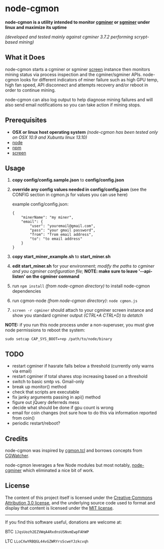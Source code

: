 # node-cgmon

**node-cgmon is a utility intended to monitor [cgminer](https://github.com/ckolivas/cgminer) or [sgminer](https://github.com/veox/sgminer) under linux and maximize its uptime**

*(developed and tested mainly against cgminer 3.7.2 performing scrypt-based mining)*

## What it Does

node-cgmon starts a cgminer or sgminer [screen](http://en.wikipedia.org/wiki/GNU_Screen) instance then monitors mining status via process inspection and the cgminer/sgminer APIs. node-cgmon looks for different indicators of miner failure such as high GPU temp, high fan speed, API disconnect and attempts recovery and/or reboot in order to continue mining.

node-cgmon can also log output to help diagnose mining failures and will also send email notifications so you can take action if mining stops.

## Prerequisites
* **OSX or linux host operating system** *(node-cgmon has been tested only on OSX 10.9 and Xubuntu linux 13.10)*
* [node](http://nodejs.org/)
* [npm](https://npmjs.org/)
* [screen](http://en.wikipedia.org/wiki/GNU_Screen)


## Usage

1. **copy config/config.sample.json** to **config/config.json**
2. **override any config values needed in config/config.json** (see the CONFIG section in cgmon.js for values you can use here)

   example config/config.json:

       {
           "minerName": "my miner",
           "email": {
               "user": "youremail@gmail.com",
               "pass": "your gmail password",
               "from": "from email address",
               "to": "to email address"
           }
       }

3. **copy start_miner_example.sh** to **start_miner.sh**
4. **edit start_miner.sh** for your environment; *modify the paths to cgminer
   and you cgminer configuration file;* **NOTE: make sure to leave '--api-listen'
   on the cgminer command**
5. run `npm install` *(from node-cgmon directory)* to install node-cgmon dependencies
6. run cgmon-node *(from node-cgmon directory)*: `node cgmon.js`
7. `screen -r cgminer` should attach to your cgminer screen instance and show you standard
   cgminer output *(CTRL+A CTRL+D) to detatch*

**NOTE:** if you run this node process under a non-superuser, you must give node permissions to reboot the system:

    sudo setcap CAP_SYS_BOOT=+ep /path/to/node/binary

## TODO

* restart cgminer if hasrate falls below a threshold (currently only warns via email)
* restart cgminer if total shares stop increasing based on a threshold
* switch to basic smtp vs. Gmail-only
* break up monitor() method
* check that scripts are executable
* fix janky arguments passing in api() method
* figure out jQuery deferreds mess
* decide what should be done if gpu count is wrong
* email for coin changes (not sure how to do this via information reported from coin()
* periodic restart/reboot?

## Credits

node-cgmon was inspired by [cgmon.tcl](https://bitcointalk.org/index.php?topic=353436.0) and borrows concepts from [CGWatcher](https://github.com/justinmilone/CGWatcher).

node-cgmon leverages a few Node modules but most notably, [node-cgminer](https://github.com/tlrobinson/node-cgminer) which eliminated a nice bit of work.


## License

The content of this project itself is licensed under the [Creative Commons Attribution 3.0 license](http://creativecommons.org/licenses/by/3.0/us/deed.en_US), and the underlying source code used to format and display that content is licensed under the [MIT license](http://opensource.org/licenses/mit-license.php).

---

If you find this software useful, donations are welcome at:

BTC `1JqsUozh2EZVWqA4RxdnsUSNvmEwpFAhWP`

LTC `LLoCXwYRBQGL44vGZWRYrsScweYJzkcvqh`
